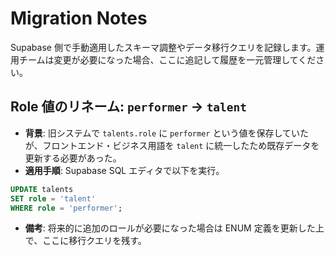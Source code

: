 # Migration Notes

Supabase 側で手動適用したスキーマ調整やデータ移行クエリを記録します。運用チームは変更が必要になった場合、ここに追記して履歴を一元管理してください。

## Role 値のリネーム: `performer` → `talent`
- **背景**: 旧システムで `talents.role` に `performer` という値を保存していたが、フロントエンド・ビジネス用語を `talent` に統一したため既存データを更新する必要があった。
- **適用手順**: Supabase SQL エディタで以下を実行。

```sql
UPDATE talents
SET role = 'talent'
WHERE role = 'performer';
```

- **備考**: 将来的に追加のロールが必要になった場合は ENUM 定義を更新した上で、ここに移行クエリを残す。
